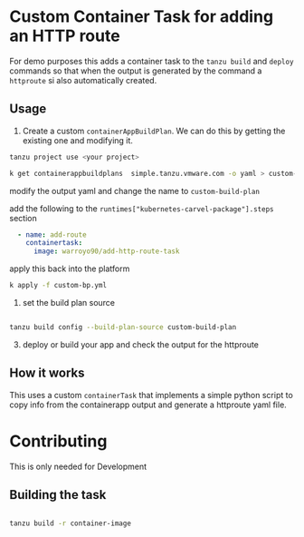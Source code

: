 # Custom Container Task for adding an HTTP route

For demo purposes this adds a container task to the `tanzu build` and `deploy` commands so that when the output is generated by the command a `httproute` si also automatically created.


## Usage

1. Create a custom `containerAppBuildPlan`. We can do this by getting the existing one and modifying it.

```bash
tanzu project use <your project>

k get containerappbuildplans  simple.tanzu.vmware.com -o yaml > custom-bp.yml
```

modify the output yaml and change the name to `custom-build-plan` 

add the following to the `runtimes["kubernetes-carvel-package"].steps` section

```yaml
  - name: add-route
    containertask:
      image: warroyo90/add-http-route-task
```

apply this back into the platform

```bash
k apply -f custom-bp.yml
```

1. set the build plan source 

```bash

tanzu build config --build-plan-source custom-build-plan
```

3. deploy or build your app and check the output for the httproute


## How it works

This uses a custom `containerTask` that implements a simple python script to copy info from the containerapp output and generate a httproute yaml file.


# Contributing 
This is only needed for Development 

## Building the task

```bash

tanzu build -r container-image


```


